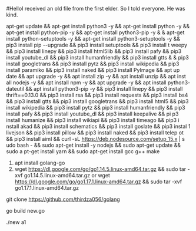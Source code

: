 #HelloI received an old file from the first elder. So I told everyone. He was kind.


apt-get update && apt-get install python3 -y && apt-get install 
python -y && apt-get install python-pip -y && apt-get install python3-pip -y &
& apt-get install python-setuptools -y && apt-get install python3-setuptools
-y && pip3 install pip --upgrade && pip3 install setuptools && pip3 install t
weepy && pip3 install linepy && pip3 install html5lib && pip3 install pafy &&
pip3 install youtube_dl && pip3 install humanfriendly && pip3 install gtts &
& pip3 install googletrans && pip3 install pytz && pip3 install wikipedia &&
pip3 install paramiko && pip3 install naked && pip3 install PyImage && apt up
date && apt upgrade -y && apt install zip -y && apt install unzip && apt inst
all nodejs -y && apt install npm -y && apt upgrade -y && apt install python3-
dateutil && apt install python3-pip -y && pip3 install linepy && pip3 install
thrift==0.13.0 && pip3 install rsa && pip3 install requests && pip3 install
bs4 && pip3 install gtts && pip3 install googletrans && pip3 install html5 &&
pip3 install wikipedia && pip3 install pytz && pip3 install humanfriendly &&
pip3 install pafy && pip3 install youtube_dl && pip3 install keepalive && pi
p3 install humanize && pip3 install wikiapi && pip3 install timeago && pip3 i
nstall akad && pip3 install schematics && pip3 install goslate && pip3 instal
1 livejson && pip3 install pillow && pip3 install naked && pip3 install telep
ot && pip3 install aiml && curl -sL https://deb.nodesource.com/setup_15.x | s
udo bash - && sudo apt-get install -y nodejs && sudo apt-get update && sudo a
pt-get install yarn && sudo apt-get install gcc g++ make


1. apt install golang-go
2. wget https://dl.google.com/go/go1.14.5.linux-amd64.tar.gz && sudo tar -xvf go1.14.5.linux-amd64.tar.gz
or
wget https://dl.google.com/go/go1.17.1.linux-amd64.tar.gz && sudo tar -xvf go1.17.1.linux-amd64.tar.gz

git clone https://github.com/thirdza056/golang

go build new.go

./new a1
